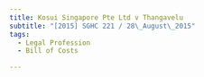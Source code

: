 ```yaml
---
title: Kosui Singapore Pte Ltd v Thangavelu 
subtitle: "[2015] SGHC 221 / 28\_August\_2015"
tags:
  - Legal Profession
  - Bill of Costs

---
```


